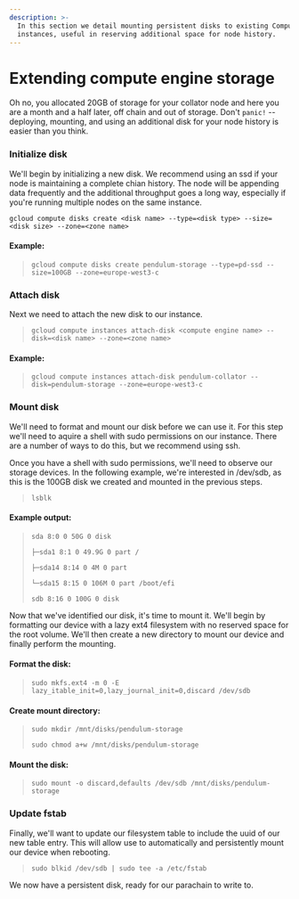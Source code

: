 ```yaml
---
description: >-
  In this section we detail mounting persistent disks to existing Compute Engine
  instances, useful in reserving additional space for node history.
---
```


# Extending compute engine storage&#x20;

Oh no, you allocated 20GB of storage for your collator node and here you are a month and a half later, off chain and out of storage.  Don't `panic!` -- deploying, mounting, and using an additional disk for your node history is easier than you think.\
&#x20;

### Initialize disk

We'll begin by initializing a new disk.  We recommend using an ssd if your node is maintaining a complete chian history.  The node will be appending data frequently and the additional throughput goes a long way, especially if you're running multiple nodes on the same instance.  &#x20;

`gcloud compute disks create <disk name> --type=<disk type> --size=<disk size> --zone=<zone name>`

#### Example:

> `gcloud compute disks create pendulum-storage --type=pd-ssd --size=100GB --zone=europe-west3-c`

### Attach disk

Next we need to attach the new disk to our instance.

> `gcloud compute instances attach-disk <compute engine name> --disk=<disk name> --zone=<zone name>`

#### Example:

> `gcloud compute instances attach-disk pendulum-collator --disk=pendulum-storage --zone=europe-west3-c`

### Mount disk

We'll need to format and mount our disk before we can use it.  For this step we'll need to aquire a shell with sudo permissions on our instance.  There are a number of ways to do this, but we recommend using ssh.

Once you have a shell with sudo permissions, we'll need to observe our storage devices.  In the following example, we're interested in /dev/sdb, as this is the 100GB disk we created and mounted in the previous steps.

> `lsblk`

#### Example output:

> `sda 8:0 0 50G 0 disk`&#x20;
>
> `├─sda1 8:1 0 49.9G 0 part /`&#x20;
>
> `├─sda14 8:14 0 4M 0 part`&#x20;
>
> `└─sda15 8:15 0 106M 0 part /boot/efi`&#x20;
>
> `sdb 8:16 0 100G 0 disk`

Now that we've identified our disk, it's time to mount it.  We'll begin by formatting our device with a lazy ext4 filesystem with no reserved space for the root volume.  We'll then create a new directory to mount our device and finally perform the mounting.

#### Format the disk:

> `sudo mkfs.ext4 -m 0 -E lazy_itable_init=0,lazy_journal_init=0,discard /dev/sdb`

#### Create mount directory:

> `sudo mkdir /mnt/disks/pendulum-storage`
>
> `sudo chmod a+w /mnt/disks/pendulum-storage`

#### Mount the disk:

> `sudo mount -o discard,defaults /dev/sdb /mnt/disks/pendulum-storage`

### Update fstab

Finally, we'll want to update our filesystem table to include the uuid of our new table entry.  This will allow use to automatically and persistently mount our device when rebooting.&#x20;

> `sudo blkid /dev/sdb | sudo tee -a /etc/fstab`

We now have a persistent disk, ready for our parachain to write to.

